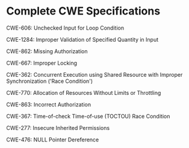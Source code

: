 

# Complete CWE Specifications

CWE-606: Unchecked Input for Loop Condition

CWE-1284: Improper Validation of Specified Quantity in Input

CWE-862: Missing Authorization

CWE-667: Improper Locking

CWE-362: Concurrent Execution using Shared Resource with Improper Synchronization ('Race Condition')

CWE-770: Allocation of Resources Without Limits or Throttling

CWE-863: Incorrect Authorization

CWE-367: Time-of-check Time-of-use (TOCTOU) Race Condition

CWE-277: Insecure Inherited Permissions

CWE-476: NULL Pointer Dereference